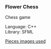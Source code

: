### Flower Chess

Chess game <br />

Language: C++ <br />
Library: SFML

[Pieces images used](https://commons.wikimedia.org/wiki/Category:PNG_chess_pieces/Standard_transparent)

